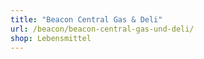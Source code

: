 ```yaml
---
title: "Beacon Central Gas & Deli"
url: /beacon/beacon-central-gas-und-deli/
shop: Lebensmittel
---
```

